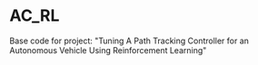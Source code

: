 # AC_RL
Base code for project: "Tuning A Path Tracking Controller for an Autonomous Vehicle Using Reinforcement Learning"
